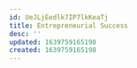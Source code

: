 ```yaml
---
id: UeJLjEedlk7IP7lkKeaTj
title: Entrepreneurial Success
desc: ''
updated: 1639759165198
created: 1639759165198
---
```


